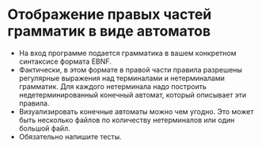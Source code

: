 # Отображение правых частей грамматик в виде автоматов

* На вход программе подается грамматика в вашем конкретном синтаксисе формата EBNF.
* Фактически, в этом формате в правой части правила разрешены регулярные выражения над терминалами и нетерминалами грамматик. Для каждого нетерминала надо построить недетерминированный конечный автомат, который описывает эти правила.
* Визуализировать конечные автоматы можно чем угодно. Это может быть несколько файлов по количеству нетерминалов или один большой файл.
* Обязательно напишите тесты.
